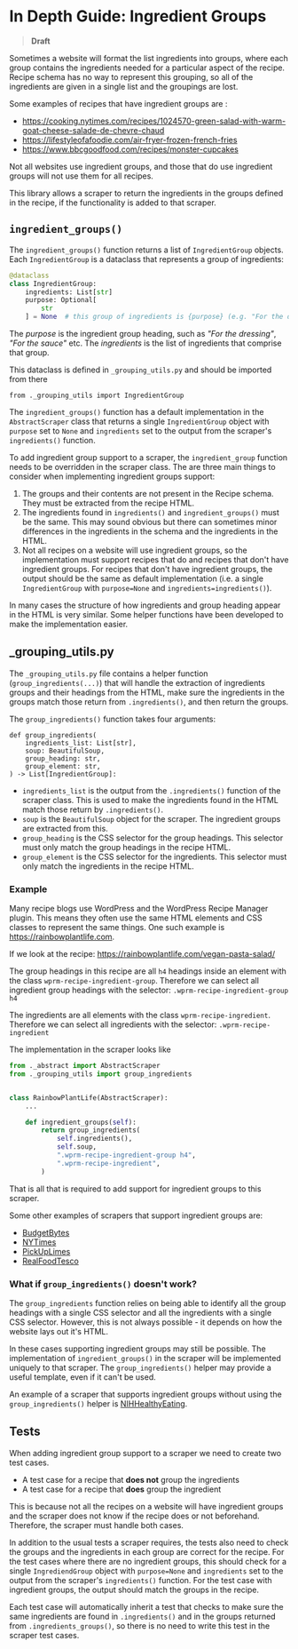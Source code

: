 # In Depth Guide: Ingredient Groups

> **Draft**

Sometimes a website will format the list ingredients into groups, where each group contains the ingredients needed for a particular aspect of the recipe. Recipe schema has no way to represent this grouping, so all of the ingredients are given in a single list and the groupings are lost.

Some examples of recipes that have ingredient groups are :

* https://cooking.nytimes.com/recipes/1024570-green-salad-with-warm-goat-cheese-salade-de-chevre-chaud
* https://lifestyleofafoodie.com/air-fryer-frozen-french-fries
* https://www.bbcgoodfood.com/recipes/monster-cupcakes

Not all websites use ingredient groups, and those that do use ingredient groups will not use them for all recipes.

This library allows a scraper to return the ingredients in the groups defined in the recipe, if the functionality is added to that scraper.

## `ingredient_groups()`

The `ingredient_groups()` function returns a list of `IngredientGroup` objects. Each `IngredientGroup` is a dataclass that represents a group of ingredients:

```python
@dataclass
class IngredientGroup:
    ingredients: List[str]
    purpose: Optional[
        str
    ] = None  # this group of ingredients is {purpose} (e.g. "For the dressing")
```

The *purpose* is the ingredient group heading, such as *"For the dressing"*, *"For the sauce"* etc. The *ingredients* is the list of ingredients that comprise that group.

This dataclass is defined in `_grouping_utils.py` and should be imported from there

```pyth
from ._grouping_utils import IngredientGroup
```

The `ingredient_groups()` function has a default implementation in the `AbstractScraper` class that returns a single `IngredientGroup` object with `purpose` set to `None` and `ingredients` set to the output from the scraper's `ingredients()` function.

To add ingredient group support to a scraper, the `ingredient_group` function needs to be overridden in the scraper class. The are three main things to consider when implementing ingredient groups support:

1. The groups and their contents are not present in the Recipe schema. They must be extracted from the recipe HTML.
2. The ingredients found in `ingredients()` and `ingredient_groups()` must be the same. This may sound obvious but there can sometimes minor differences in the ingredients in the schema and the ingredients in the HTML.
3. Not all recipes on a website will use ingredient groups, so the implementation must support recipes that do and recipes that don't have ingredient groups. For recipes that don't have ingredient groups, the output should be the same as default implementation (i.e. a single `IngredientGroup` with `purpose=None` and `ingredients=ingredients()`).

In many cases the structure of how ingredients and group heading appear in the HTML is very similar. Some helper functions have been developed to make the implementation easier.

## _grouping_utils.py

The `_grouping_utils.py` file contains a helper function (`group_ingredients(...)`) that will handle the extraction of ingredients groups and their headings from the HTML, make sure the ingredients in the groups match those return from `.ingredients()`, and then return the groups.

The `group_ingredients()` function takes four arguments:

```pyth
def group_ingredients(
    ingredients_list: List[str],
    soup: BeautifulSoup,
    group_heading: str,
    group_element: str,
) -> List[IngredientGroup]:
```

* `ingredients_list` is the output from the `.ingredients()` function of the scraper class. This is used to make the ingredients found in the HTML match those return by `.ingredients()`.
* `soup` is the `BeautifulSoup` object for the scraper. The ingredient groups are extracted from this.
* `group_heading` is the CSS selector for the group headings. This selector must only match the group headings in the recipe HTML.
* `group_element` is the CSS selector for the ingredients. This selector must only match the ingredients in the recipe HTML.

### Example

Many recipe blogs use WordPress and the WordPress Recipe Manager plugin. This means they often use the same HTML elements and CSS classes to represent the same things. One such example is https://rainbowplantlife.com.

If we look at the recipe: https://rainbowplantlife.com/vegan-pasta-salad/

The group headings in this recipe are all `h4` headings inside an element with the class `wprm-recipe-ingredient-group`. Therefore we can select all ingredient group headings with the selector: `.wprm-recipe-ingredient-group h4`

The ingredients are all elements with the class `wprm-recipe-ingredient`. Therefore we can select all ingredients with the selector: `.wprm-recipe-ingredient`

The implementation in the scraper looks like

```python
from ._abstract import AbstractScraper
from ._grouping_utils import group_ingredients


class RainbowPlantLife(AbstractScraper):
    ...

    def ingredient_groups(self):
        return group_ingredients(
            self.ingredients(),
            self.soup,
            ".wprm-recipe-ingredient-group h4",
            ".wprm-recipe-ingredient",
        )
```

That is all that is required to add support for ingredient groups to this scraper.

Some other examples of scrapers that support ingredient groups are:

* [BudgetBytes](https://github.com/hhursev/recipe-scrapers/blob/main/recipe_scrapers/budgetbytes.py)
* [NYTimes](https://github.com/hhursev/recipe-scrapers/blob/main/recipe_scrapers/nytimes.py)
* [PickUpLimes](https://github.com/hhursev/recipe-scrapers/blob/main/recipe_scrapers/pickuplimes.py)
* [RealFoodTesco](https://github.com/hhursev/recipe-scrapers/blob/main/recipe_scrapers/realfoodtesco.py)

### What if `group_ingredients()` doesn't work?

The `group_ingredients` function relies on being able to identify all the group headings with a single CSS selector and all the ingredients with a single CSS selector. However, this is not always possible - it depends on how the website lays out it's HTML.

In these cases supporting ingredient groups may still be possible. The implementation of `ingredient_groups()` in the scraper will be implemented uniquely to that scraper. The `group_ingredients()` helper may provide a useful template, even if it can't be used.

An example of a scraper that supports ingredient groups without using the `group_ingredients()` helper is [NIHHealthyEating](https://github.com/hhursev/recipe-scrapers/blob/main/recipe_scrapers/nihhealthyeating.py).

## Tests

When adding ingredient group support to a scraper we need to create two test cases.

- A test case for a recipe that **does not** group the ingredients
- A test case for a recipe that **does** group the ingredient

This is because not all the recipes on a website will have ingredient groups and the scraper does not know if the recipe does or not beforehand. Therefore, the scraper must handle both cases.

In addition to the usual tests a scraper requires, the tests also need to check the groups and the ingredients in each group are correct for the recipe.  For the test cases where there are no ingredient groups, this should check for a single `IngrediendGroup` object with `purpose=None` and `ingredients` set to the output from the scraper's `ingredients()` function. For the test case with ingredient groups, the output should match the groups in the recipe.

Each test case will automatically inherit a test that checks to make sure the same ingredients are found in `.ingredients()` and in the groups returned from `.ingredients_groups()`, so there is no need to write this test in the scraper test cases.
